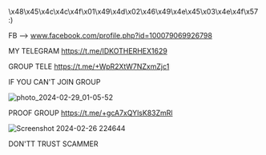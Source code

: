 \x48\x45\x4c\x4c\x4f\x01\x49\x4d\x02\x46\x49\x4e\x45\x03\x4e\x4f\x57 :)

FB --> www.facebook.com/profile.php?id=100079069926798

MY TELEGRAM https://t.me/IDKOTHERHEX1629

GROUP TELE https://t.me/+WpR2XtW7NZxmZjc1

IF YOU CAN'T JOIN GROUP

![photo_2024-02-29_01-05-52](https://github.com/Hex1629/Hex1629/assets/93824226/3aeb2613-91d9-42c5-ad5a-4f10f33676fa)


PROOF GROUP https://t.me/+gcA7xQYlsK83ZmRl

![Screenshot 2024-02-26 224644](https://github.com/Hex1629/Hex1629/assets/93824226/4191fbe3-66f7-491a-b1ee-101dd7524572)

DON'TT TRUST SCAMMER
